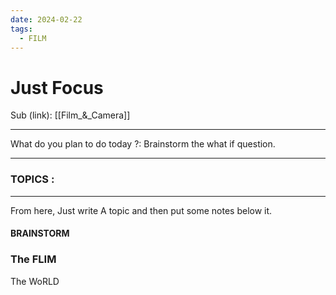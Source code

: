 ```yaml
---
date: 2024-02-22
tags:
  - FILM
---
```


# Just Focus

Sub (link): [[Film_&_Camera]]

---
What do you plan to do today ?: 
Brainstorm the what if question. 

---
### TOPICS : 

---
From here, Just write A topic and then put some notes below it. 


#### BRAINSTORM 
### The FLIM
The WoRLD 

